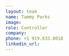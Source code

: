 ```yaml
---
layout: team
name: Tammy Parks
image:
role: Controller
company:
phone: +1 919.633.0018
linkedin_url:
---
```


